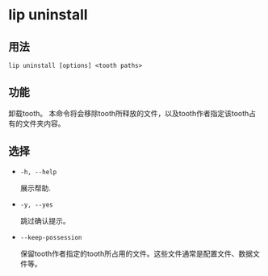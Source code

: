 # lip uninstall

## 用法

```shell
lip uninstall [options] <tooth paths>
```

## 功能

卸载tooth。
本命令将会移除tooth所释放的文件，以及tooth作者指定该tooth占有的文件夹内容。

## 选择

- `-h, --help`

  展示帮助.

- `-y, --yes`

  跳过确认提示。

- `--keep-possession`

  保留tooth作者指定的tooth所占用的文件。这些文件通常是配置文件、数据文件等。